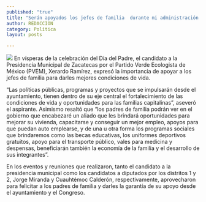 ```yaml
---
published: "true"
title: "Serán apoyados los jefes de familia  durante mi administración: Ramírez"
author: REDACCION
category: Política
layout: posts

---
```


![](http://i.imgur.com/bRfCBBBm.jpg)
En vísperas de la celebración del Día del Padre, el candidato a la Presidencia Municipal de Zacatecas por el Partido Verde Ecologista de México (PVEM), Xerardo Ramírez, expresó la importancia de apoyar a los jefes de familia para darles mejores condiciones de vida.

“Las políticas públicas, programas y proyectos que se impulsarán desde el ayuntamiento, tienen dentro de su eje central el fortalecimiento de las condiciones de vida y oportunidades para las familias capitalinas”, aseveró el aspirante.
Asimismo resaltó que “los padres de familia podrán ver en el gobierno que encabezaré un aliado que les brindará oportunidades para mejorar su vivienda, capacitarse y conseguir un mejor empleo, apoyos para que puedan auto emplearse, y de una u otra forma los programas sociales que brindaremos como las becas educativas, los uniformes deportivos gratuitos, apoyo para el transporte público, vales para medicina y despensas, beneficiarán también la economía de la familia y el desarrollo de sus integrantes”. 

En los eventos y reuniones que realizaron, tanto el candidato a la presidencia municipal como los candidatos a diputados por los distritos 1 y 2, Jorge Miranda y Cuauhtémoc Calderón, respectivamente, aprovecharon para felicitar a los padres de familia y darles la garantía de su apoyo desde el ayuntamiento y el Congreso.

